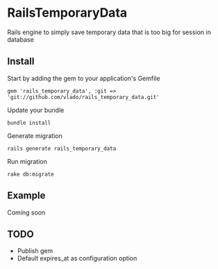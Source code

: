 RailsTemporaryData
==================

Rails engine to simply save temporary data that is too big for session in database

Install
-------

Start by adding the gem to your application's Gemfile

    gem 'rails_temporary_data', :git => 'git://github.com/vlado/rails_temporary_data.git'

Update your bundle

    bundle install
    
Generate migration

    rails generate rails_temporary_data
  
Run migration

    rake db:migrate
    
Example
-------

Coming soon


TODO
----

* Publish gem
* Default expires_at as configuration option
